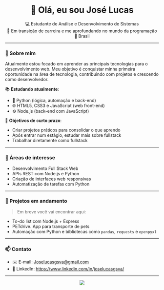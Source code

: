 <h1 align="center">👋 Olá, eu sou José Lucas</h1>

<p align="center">
  💻 Estudante de Análise e Desenvolvimento de Sistemas<br>
  🚀 Em transição de carreira e me aprofundando no mundo da programação<br>
  📍 Brasil
</p>

---

### 🚧 Sobre mim

Atualmente estou focado em aprender as principais tecnologias para o desenvolvimento web. Meu objetivo é conquistar minha primeira oportunidade na área de tecnologia, contribuindo com projetos e crescendo como desenvolvedor.

📚 **Estudando atualmente**:
- 🐍 Python (lógica, automação e back-end)
- 🌐 HTML5, CSS3 e JavaScript (web front-end)
- ⚙️ Node.js (back-end com JavaScript)

📘 **Objetivos de curto prazo**:
- Criar projetos práticos para consolidar o que aprendo
- Após entrar num estágio, estudar mais sobre fullstack
- Trabalhar diretamente como fullstack 

---

### 🧠 Áreas de interesse

- Desenvolvimento Full Stack Web
- APIs REST com Node.js e Python
- Criação de interfaces web responsivas
- Automatização de tarefas com Python

---

### 📁 Projetos em andamento

> Em breve você vai encontrar aqui:
- To-do list com Node.js + Express
- PETdrive. App para transporte de pets
- Automação com Python e bibliotecas como `pandas`, `requests` e `openpyxl`

---

### 📫 Contato

- ✉️ E-mail: Joselucasgsva@gmail.com
- 💼 LinkedIn: https://www.linkedin.com/in/joselucasgsva/ 

---

<div align="center">
  <img src="https://github-readme-stats.vercel.app/api?username=seu-usuario-github&show_icons=true&theme=radical" />
</div>

